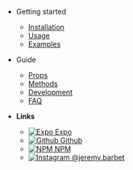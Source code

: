 - Getting started

  - [Installation](/INSTALLATION)
  - [Usage](/USAGE)
  - [Examples](/EXAMPLES)

- Guide

  - [Props](/PROPS)
  - [Methods](/METHODS)
  - [Development](/DEVELOPMENT)
  - [FAQ](/FAQ)

- **Links**
  - [![Expo](https://icongr.am/feather/code.svg?size=16&color=808080) Expo](https://expo.io/@jeremdsgn/react-native-modalize)
  - [![Github](https://icongram.jgog.in/simple/github.svg?color=808080&size=16) Github](https://github.com/jeremybarbet/react-native-modalize)
  - [![NPM](https://icongram.jgog.in/simple/npm.svg?colored&size=16) NPM](https://www.npmjs.com/package/react-native-modalize)
  - [![Instagram](https://upload.wikimedia.org/wikipedia/commons/thumb/6/6e/Instagram_font_awesome.svg/16px-Instagram_font_awesome.svg.png) @jeremy.barbet](https://instagram.com/jeremy.barbet)
